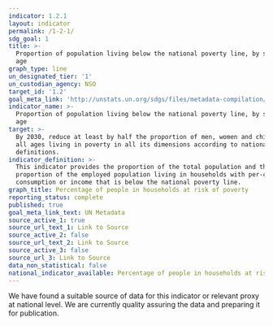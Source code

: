 ```yaml
---
indicator: 1.2.1
layout: indicator
permalink: /1-2-1/
sdg_goal: 1
title: >-
  Proportion of population living below the national poverty line, by sex and
  age
graph_type: line
un_designated_tier: '1'
un_custodian_agency: NSO
target_id: '1.2'
goal_meta_link: 'http://unstats.un.org/sdgs/files/metadata-compilation/Metadata-Goal-1.pdf'
indicator_name: >-
  Proportion of population living below the national poverty line, by sex and
  age
target: >-
  By 2030, reduce at least by half the proportion of men, women and children of
  all ages living in poverty in all its dimensions according to national
  definitions.
indicator_definition: >-
  This indicator provides the proportion of the total population and the
  proportion of the employed population living in households with per-capita
  consumption or income that is below the national poverty line.
graph_title: Percentage of people in households at risk of poverty
reporting_status: complete
published: true
goal_meta_link_text: UN Metadata
source_active_1: true
source_url_text_1: Link to Source
source_active_2: false
source_url_text_2: Link to Source
source_active_3: false
source_url_3: Link to Source
data_non_statistical: false
national_indicator_available: Percentage of people in households at risk of poverty
---
```


We have found a suitable source of data for this indicator or relevant proxy at national level. We are currently quality assuring the data and preparing it for publication.
